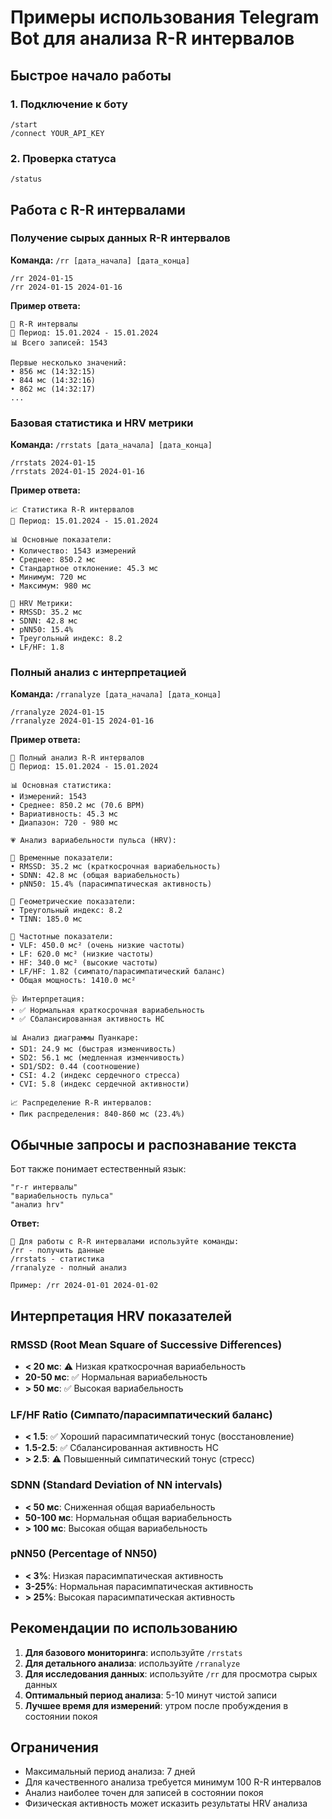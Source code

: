 # Примеры использования Telegram Bot для анализа R-R интервалов

## Быстрое начало работы

### 1. Подключение к боту

```
/start
/connect YOUR_API_KEY
```

### 2. Проверка статуса

```
/status
```

## Работа с R-R интервалами

### Получение сырых данных R-R интервалов

**Команда:** `/rr [дата_начала] [дата_конца]`

```
/rr 2024-01-15
/rr 2024-01-15 2024-01-16
```

**Пример ответа:**

```
💓 R-R интервалы
📅 Период: 15.01.2024 - 15.01.2024
📊 Всего записей: 1543

Первые несколько значений:
• 856 мс (14:32:15)
• 844 мс (14:32:16)
• 862 мс (14:32:17)
...
```

### Базовая статистика и HRV метрики

**Команда:** `/rrstats [дата_начала] [дата_конца]`

```
/rrstats 2024-01-15
/rrstats 2024-01-15 2024-01-16
```

**Пример ответа:**

```
📈 Статистика R-R интервалов
📅 Период: 15.01.2024 - 15.01.2024

📊 Основные показатели:
• Количество: 1543 измерений
• Среднее: 850.2 мс
• Стандартное отклонение: 45.3 мс
• Минимум: 720 мс
• Максимум: 980 мс

💓 HRV Метрики:
• RMSSD: 35.2 мс
• SDNN: 42.8 мс
• pNN50: 15.4%
• Треугольный индекс: 8.2
• LF/HF: 1.8
```

### Полный анализ с интерпретацией

**Команда:** `/rranalyze [дата_начала] [дата_конца]`

```
/rranalyze 2024-01-15
/rranalyze 2024-01-15 2024-01-16
```

**Пример ответа:**

```
🔬 Полный анализ R-R интервалов
📅 Период: 15.01.2024 - 15.01.2024

📊 Основная статистика:
• Измерений: 1543
• Среднее: 850.2 мс (70.6 BPM)
• Вариативность: 45.3 мс
• Диапазон: 720 - 980 мс

💗 Анализ вариабельности пульса (HRV):

🔸 Временные показатели:
• RMSSD: 35.2 мс (краткосрочная вариабельность)
• SDNN: 42.8 мс (общая вариабельность)
• pNN50: 15.4% (парасимпатическая активность)

🔸 Геометрические показатели:
• Треугольный индекс: 8.2
• TINN: 185.0 мс

🔸 Частотные показатели:
• VLF: 450.0 мс² (очень низкие частоты)
• LF: 620.0 мс² (низкие частоты)
• HF: 340.0 мс² (высокие частоты)
• LF/HF: 1.82 (симпато/парасимпатический баланс)
• Общая мощность: 1410.0 мс²

🩺 Интерпретация:
• ✅ Нормальная краткосрочная вариабельность
• ✅ Сбалансированная активность НС

📊 Анализ диаграммы Пуанкаре:
• SD1: 24.9 мс (быстрая изменчивость)
• SD2: 56.1 мс (медленная изменчивость)
• SD1/SD2: 0.44 (соотношение)
• CSI: 4.2 (индекс сердечного стресса)
• CVI: 5.8 (индекс сердечной активности)

📈 Распределение R-R интервалов:
• Пик распределения: 840-860 мс (23.4%)
```

## Обычные запросы и распознавание текста

Бот также понимает естественный язык:

```
"r-r интервалы"
"вариабельность пульса"
"анализ hrv"
```

**Ответ:**

```
💓 Для работы с R-R интервалами используйте команды:
/rr - получить данные
/rrstats - статистика
/rranalyze - полный анализ

Пример: /rr 2024-01-01 2024-01-02
```

## Интерпретация HRV показателей

### RMSSD (Root Mean Square of Successive Differences)

- **< 20 мс**: ⚠️ Низкая краткосрочная вариабельность
- **20-50 мс**: ✅ Нормальная вариабельность
- **> 50 мс**: ✅ Высокая вариабельность

### LF/HF Ratio (Симпато/парасимпатический баланс)

- **< 1.5**: ✅ Хороший парасимпатический тонус (восстановление)
- **1.5-2.5**: ✅ Сбалансированная активность НС
- **> 2.5**: ⚠️ Повышенный симпатический тонус (стресс)

### SDNN (Standard Deviation of NN intervals)

- **< 50 мс**: Сниженная общая вариабельность
- **50-100 мс**: Нормальная общая вариабельность
- **> 100 мс**: Высокая общая вариабельность

### pNN50 (Percentage of NN50)

- **< 3%**: Низкая парасимпатическая активность
- **3-25%**: Нормальная парасимпатическая активность
- **> 25%**: Высокая парасимпатическая активность

## Рекомендации по использованию

1. **Для базового мониторинга**: используйте `/rrstats`
2. **Для детального анализа**: используйте `/rranalyze`
3. **Для исследования данных**: используйте `/rr` для просмотра сырых данных
4. **Оптимальный период анализа**: 5-10 минут чистой записи
5. **Лучшее время для измерений**: утром после пробуждения в состоянии покоя

## Ограничения

- Максимальный период анализа: 7 дней
- Для качественного анализа требуется минимум 100 R-R интервалов
- Анализ наиболее точен для записей в состоянии покоя
- Физическая активность может исказить результаты HRV анализа

